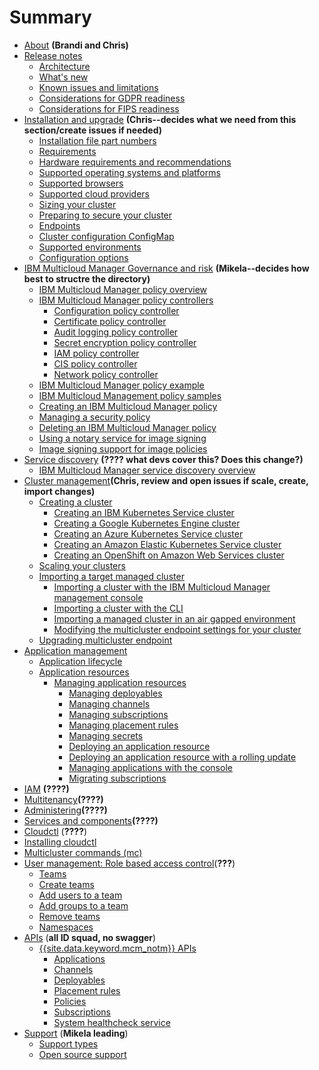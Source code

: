 # Summary
 * [About](about/intro.md) **(Brandi and Chris)**
 * [Release notes](about/release_notes.md) 
   * [Architecture](about/architecture.md)
   * [What's new](about/whats_new.md)
   * [Known issues and limitations](about/known_issues.md)
   * [Considerations for GDPR readiness](about/gdpr_readiness.md)
   * [Considerations for FIPS readiness](about/fips_compliance.md)
 * [Installation and upgrade](install/installation.md) **(Chris--decides what we need from this section/create issues if needed)**
   * [Installation file part numbers](install/part_numbers.md)
   * [Requirements](install/requirements.md)
   * [Hardware requirements and recommendations](install/hardware_reqs.md)
   * [Supported operating systems and platforms](install/supported_os.md)
   * [Supported browsers](install/supported_browsers.md)
   * [Supported cloud providers](install/supported_clouds.md)
   * [Sizing your cluster](install/plan_capacity.md)
   * [Preparing to secure your cluster](install/plan_security.md)
   * [Endpoints](install/cluster_endpoints.md)
   * [Cluster configuration ConfigMap](install/configmap_cluster.md)
   * [Supported environments](install/environments_overview.md)
   * [Configuration options](install/config_install.md)
 * [IBM Multicloud Manager Governance and risk](compliance/compliance_intro.md) **(Mikela--decides how best to structre the directory)**
   * [IBM Multicloud Manager policy overview](compliance/policy_overview.md)
   * [IBM Multicloud Manager policy controllers](compliance/policy_controllers.md)
     * [Configuration policy controller](manage_policies/config_policy_ctrl.md)
     * [Certificate policy controller](manage_policies/cert_policy_ctrl.md)
     * [Audit logging policy controller](compliance/audit_policy_ctrl.md) <!--would like to move this controller into the manage_policies folder later so that all controllers are in one folder-->
     * [Secret encryption policy controller](manage_policies/encrypt_policy.md)
     * [IAM policy controller](compliance/iam_policy_ctrl.md) <!--TBD; if it is ported I want to move the folder into the manage_policis folder-->
     * [CIS policy controller](compliance/cis_policy.md)<!--also want to move this controller into the manage_policies folder-->
     * [Network policy controller](manage_policies/nw_policy_ctrl.md)<!--new controller; made up the "potential" file name-->
   * [IBM Multicloud Manager policy example](compliance/policy_example.md)
   * [IBM Multicloud Management policy samples](manage_policies/policy_samples.md)
   * [Creating an IBM Multicloud Manager policy](compliance/create_policy.md)
   * [Managing a security policy](manage_cluster/manage_grc_policy.md)
   * [Deleting an IBM Multicloud Manager policy](compliance/delete_policy.md)<!--not too much info here; I would like to move the content into the manage_cluster/manage_grc_policy.md-->
   * [Using a notary service for image signing](compliance/notary_server.md)
   * [Image signing support for image policies](compliance/image_policy_signing.md)
 * [Service discovery](working_serv_intro.md) **(???? what devs cover this? Does this change?)**
   * [IBM Multicloud Manager service discovery overview](serv_overview.md)
 * [Cluster management](manage_cluster/intro.md)**(Chris, review and open issues if scale, create, import changes)**
   * [Creating a cluster](manage_cluster/create.md)
     * [Creating an IBM Kubernetes Service cluster](manage_cluster/create_iks..md)
     * [Creating a Google Kubernetes Engine cluster](manage_cluster/create_gke.md)
     * [Creating an Azure Kubernetes Service cluster](manage_cluster/create_aks.md)
     * [Creating an Amazon Elastic Kubernetes Service cluster](manage_cluster/create_eks.md)
     * [Creating an OpenShift on Amazon Web Services cluster](manage_cluster/create_ocp_aws.md)
   * [Scaling your clusters](manage_cluster/scale_mcm.md)
   * [Importing a target managed cluster](manage_cluster/import.md)
     * [Importing a cluster with the IBM Multicloud Manager management console](manage_cluster/import_gui.md)
     * [Importing a cluster with the CLI](manage_cluster/import_cli.md)
     * [Importing a managed cluster in an air gapped environment](manage_cluster/offline_endpoint.md)
     * [Modifying the multicluster endpoint settings for your cluster](manage_cluster/modify_mc_end.md)
   * [Upgrading multicluster endpoint](manage_cluster/upgrade_mc_endpoint.md)
 * [Application management](manage_applications/overview.md)
   * [Application lifecycle](manage_applications/app_lifecycle.md)
   * [Application resources](manage_applications/app_resources.md)
     * [Managing application resources](manage_applications/managing_apps.md)
       * [Managing deployables](manage_applications/managing_deployables.md)
       * [Managing channels](manage_applications/managing_channels.md)
       * [Managing subscriptions](manage_applications/managing_subscriptions.md)
       * [Managing placement rules](manage_applications/managing_placement_rules.md)
       * [Managing secrets](manage_applications/managing_secrets.md)
       * [Deploying an application resource](manage_applications/deployment_app.md)
       * [Deploying an application resource with a rolling update](manage_applications/deployment_rollout.md)
       * [Managing applications with the console](manage_applications/managing_apps_console.md)
       * [Migrating subscriptions](manage_applications/migrate_subscriptions.md)
 *  [IAM](iam_intro.md) **(????)**
 *  [Multitenancy](multitenancy.md)**(????)**
 *  [Administering](admin/intro.md)**(????)**
 *  [Services and components](components.md)**(????)**
 *  [Cloudctl](cloudctl_intro.md) (**????**)
   *  [Installing cloudctl](install_cli.md)
   *  [Multicluster commands (mc)](cli_mc_commands.md)
 *  [User management: Role based access control](user_management/assign_role.md)(**???**)
    * [Teams](user_management/teams.md)
     * [Create teams](user_management/create_team.md)
     * [Add users to a team](user_management/add_user.md)
     * [Add groups to a team](user_management/add_group.md)
    * [Remove teams](user_management/remove_team.md)
    * [Namespaces](user_management/projects.md)     
 * [APIs](apis/cfc_api.md) (**all ID squad, no swagger**)
    * [{{site.data.keyword.mcm_notm}} APIs](apis/mcm_apis.md)
      * [Applications](apis/applications.json)<!--need to change to .md file bc swagger is not supported for RH doc-->
      * [Channels](apis/channels.json)<!--same issue-->
      * [Deployables](apis/deployables.json)<!--not sure if this should brought over; same issue-->
      * [Placement rules](apis/placementRules.json)<!--same-->
      * [Policies](apis/policies.json)<!--same-->
      * [Subscriptions](apis/subscriptions.json)<!--same-->
      * [System healthcheck service](apis/system_hc_api.json)<!--need to verify that system healthchek is coming to RACM-->
 * [Support](troubleshoot/support.md) (**Mikela leading**)
    * [Support types](troubleshoot/support_types.md)
    * [Open source support](troubleshoot/opensource_support.md)
